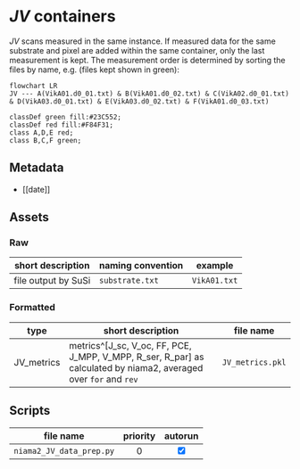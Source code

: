 # *JV* containers
*JV* scans measured in the same instance. 
If measured data for the same substrate and pixel are added within the same container, only the last measurement is kept. The measurement order is determined by sorting the files by name, e.g. (files kept shown in green):  

``` mermaid
flowchart LR
JV --- A(VikA01.d0_01.txt) & B(VikA01.d0_02.txt) & C(VikA02.d0_01.txt) & D(VikA03.d0_01.txt) & E(VikA03.d0_02.txt) & F(VikA01.d0_03.txt)

classDef green fill:#23C552;
classDef red fill:#F84F31;
class A,D,E red;
class B,C,F green;
```
## Metadata
- [[date]]


## Assets
### Raw

| short description   | naming convention | example      |
| ------------------- | ----------------- | ------------ |
| file output by SuSi | `substrate.txt`   | `VikA01.txt` |

### Formatted

| type       | short description                                                                                                | file name        |
| ---------- | ---------------------------------------------------------------------------------------------------------------- | ---------------- |
| JV_metrics | metrics^[J_sc, V_oc, FF, PCE, J_MPP, V_MPP, R_ser, R_par] as calculated by niama2, averaged over `for` and `rev` | `JV_metrics.pkl` |

## Scripts

| file name               | priority |             autorun             |
| ----------------------- |:--------:|:-------------------------------:|
| `niama2_JV_data_prep.py` |    0     | <input type="checkbox" checked> |